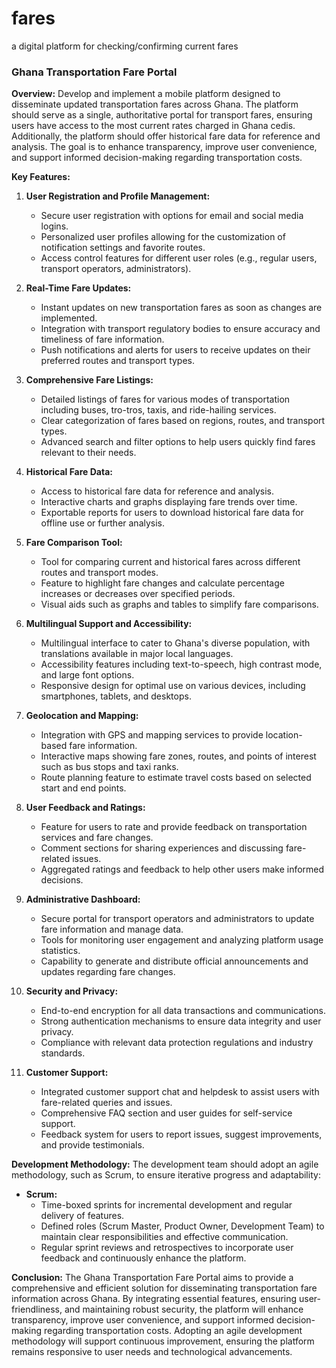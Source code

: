 # fares
a digital platform for checking/confirming current fares

### Ghana Transportation Fare Portal

**Overview:**
Develop and implement a mobile platform designed to disseminate updated transportation fares across Ghana. The platform should serve as a single, authoritative portal for transport fares, ensuring users have access to the most current rates charged in Ghana cedis. Additionally, the platform should offer historical fare data for reference and analysis. The goal is to enhance transparency, improve user convenience, and support informed decision-making regarding transportation costs.

**Key Features:**
1. **User Registration and Profile Management:**
   - Secure user registration with options for email and social media logins.
   - Personalized user profiles allowing for the customization of notification settings and favorite routes.
   - Access control features for different user roles (e.g., regular users, transport operators, administrators).

2. **Real-Time Fare Updates:**
   - Instant updates on new transportation fares as soon as changes are implemented.
   - Integration with transport regulatory bodies to ensure accuracy and timeliness of fare information.
   - Push notifications and alerts for users to receive updates on their preferred routes and transport types.

3. **Comprehensive Fare Listings:**
   - Detailed listings of fares for various modes of transportation including buses, tro-tros, taxis, and ride-hailing services.
   - Clear categorization of fares based on regions, routes, and transport types.
   - Advanced search and filter options to help users quickly find fares relevant to their needs.

4. **Historical Fare Data:**
   - Access to historical fare data for reference and analysis.
   - Interactive charts and graphs displaying fare trends over time.
   - Exportable reports for users to download historical fare data for offline use or further analysis.

5. **Fare Comparison Tool:**
   - Tool for comparing current and historical fares across different routes and transport modes.
   - Feature to highlight fare changes and calculate percentage increases or decreases over specified periods.
   - Visual aids such as graphs and tables to simplify fare comparisons.

6. **Multilingual Support and Accessibility:**
   - Multilingual interface to cater to Ghana's diverse population, with translations available in major local languages.
   - Accessibility features including text-to-speech, high contrast mode, and large font options.
   - Responsive design for optimal use on various devices, including smartphones, tablets, and desktops.

7. **Geolocation and Mapping:**
   - Integration with GPS and mapping services to provide location-based fare information.
   - Interactive maps showing fare zones, routes, and points of interest such as bus stops and taxi ranks.
   - Route planning feature to estimate travel costs based on selected start and end points.

8. **User Feedback and Ratings:**
   - Feature for users to rate and provide feedback on transportation services and fare changes.
   - Comment sections for sharing experiences and discussing fare-related issues.
   - Aggregated ratings and feedback to help other users make informed decisions.

9. **Administrative Dashboard:**
   - Secure portal for transport operators and administrators to update fare information and manage data.
   - Tools for monitoring user engagement and analyzing platform usage statistics.
   - Capability to generate and distribute official announcements and updates regarding fare changes.

10. **Security and Privacy:**
    - End-to-end encryption for all data transactions and communications.
    - Strong authentication mechanisms to ensure data integrity and user privacy.
    - Compliance with relevant data protection regulations and industry standards.

11. **Customer Support:**
    - Integrated customer support chat and helpdesk to assist users with fare-related queries and issues.
    - Comprehensive FAQ section and user guides for self-service support.
    - Feedback system for users to report issues, suggest improvements, and provide testimonials.

**Development Methodology:**
The development team should adopt an agile methodology, such as Scrum, to ensure iterative progress and adaptability:

- **Scrum:**
  - Time-boxed sprints for incremental development and regular delivery of features.
  - Defined roles (Scrum Master, Product Owner, Development Team) to maintain clear responsibilities and effective communication.
  - Regular sprint reviews and retrospectives to incorporate user feedback and continuously enhance the platform.

**Conclusion:**
The Ghana Transportation Fare Portal aims to provide a comprehensive and efficient solution for disseminating transportation fare information across Ghana. By integrating essential features, ensuring user-friendliness, and maintaining robust security, the platform will enhance transparency, improve user convenience, and support informed decision-making regarding transportation costs. Adopting an agile development methodology will support continuous improvement, ensuring the platform remains responsive to user needs and technological advancements.
